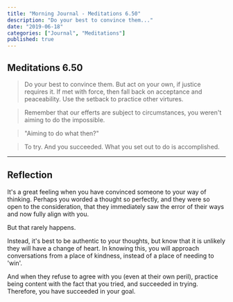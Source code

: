 ```yaml
---
title: "Morning Journal - Meditations 6.50"
description: "Do your best to convince them..."
date: "2019-06-18"
categories: ["Journal", "Meditations"]
published: true
---
```


## Meditations 6.50

> Do your best to convince them. But act on your own, if justice requires it. If met with force, then fall back on acceptance and peaceability. Use the setback to practice other virtures.

> Remember that our efferts are subject to circumstances, you weren't aiming to do the impossible.

> "Aiming to do what then?"

> To try. And you succeeded. What you set out to do is accomplished.

---

## Reflection

It's a great feeling when you have convinced someone to your way of thinking. Perhaps you worded a thought so perfectly, and they were so open to the consideration, that they immediately saw the error of their ways and now fully align with you.

But that rarely happens.

Instead, it's best to be authentic to your thoughts, but know that it is unlikely they will have a change of heart. In knowing this, you will approach conversations from a place of kindness, instead of a place of needing to 'win'.

And when they refuse to agree with you (even at their own peril), practice being content with the fact that you tried, and succeeded in trying. Therefore, you have succeeded in your goal.
